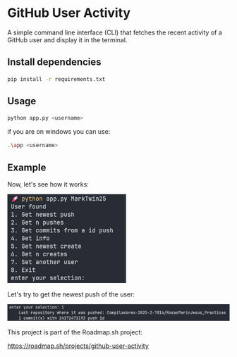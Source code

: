 # GitHub User Activity

 A simple command line interface (CLI) that fetches the recent activity of a GitHub user and display it in the terminal.

## Install dependencies

```bash
pip install -r requirements.txt
```

## Usage

```bash
python app.py <username> 
```

if you are on windows you can use:

```bash
.\app <username>
```

## Example

Now, let's see how it works:


![alt text](images/menu.png)

Let's try to get the newest push of the user:

![alt text](images/newest_push.png)

This project is part of the Roadmap.sh project:

https://roadmap.sh/projects/github-user-activity